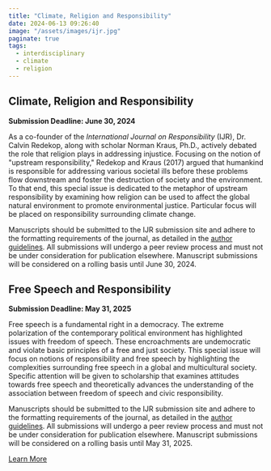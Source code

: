 ```yaml
---
title: "Climate, Religion and Responsibility"
date: 2024-06-13 09:26:40
image: "/assets/images/ijr.jpg"
paginate: true   
tags:
  - interdisciplinary
  - climate
  - religion
---
```


## **Climate, Religion and Responsibility**
  
**Submission Deadline: June 30, 2024**
  
As a co-founder of the *International Journal on Responsibility* (IJR), Dr. Calvin Redekop, along with scholar Norman Kraus, Ph.D., actively debated the role that religion plays in addressing injustice. Focusing on the notion of "upstream responsibility," Redekop and Kraus (2017) argued that humankind is responsible for addressing various societal ills before these problems flow downstream and foster the destruction of society and the environment. To that end, this special issue is dedicated to the metaphor of upstream responsibility by examining how religion can be used to affect the global natural environment to promote environmental justice. Particular focus will be placed on responsibility surrounding climate change.
  
Manuscripts should be submitted to the IJR submission site and adhere to the formatting requirements of the journal, as detailed in the [author guidelines](https://commons.lib.jmu.edu/ijr/policies.html). All submissions will undergo a peer review process and must not be under consideration for publication elsewhere. Manuscript submissions will be considered on a rolling basis until June 30, 2024.
  
## **Free Speech and Responsibility**
  
**Submission Deadline: May 31, 2025**
  
Free speech is a fundamental right in a democracy. The extreme polarization of the contemporary political environment has highlighted issues with freedom of speech. These encroachments are undemocratic and violate basic principles of a free and just society. This special issue will focus on notions of responsibility and free speech by highlighting the complexities surrounding free speech in a global and multicultural society. Specific attention will be given to scholarship that examines attitudes towards free speech and theoretically advances the understanding of the association between freedom of speech and civic responsibility.
    
Manuscripts should be submitted to the IJR submission site and adhere to the formatting requirements of the journal, as detailed in the [author guidelines](https://commons.lib.jmu.edu/ijr/policies.html). All submissions will undergo a peer review process and must not be under consideration for publication elsewhere. Manuscript submissions will be considered on a rolling basis until May 31, 2025.
  
[Learn More](https://commons.lib.jmu.edu/ijr/news.html)